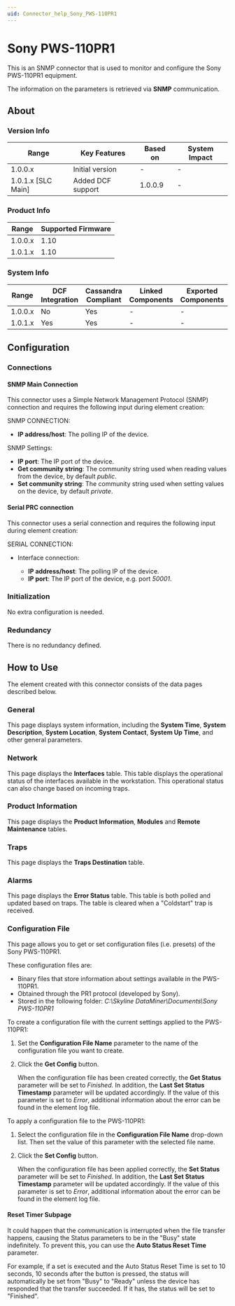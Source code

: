 ```yaml
---
uid: Connector_help_Sony_PWS-110PR1
---
```


# Sony PWS-110PR1

This is an SNMP connector that is used to monitor and configure the Sony PWS-110PR1 equipment.

The information on the parameters is retrieved via **SNMP** communication.

## About

### Version Info

| **Range**            | **Key Features**  | **Based on** | **System Impact** |
|----------------------|-------------------|--------------|-------------------|
| 1.0.0.x              | Initial version   | \-           | \-                |
| 1.0.1.x \[SLC Main\] | Added DCF support | 1.0.0.9      | \-                |

### Product Info

| **Range** | **Supported Firmware** |
|-----------|------------------------|
| 1.0.0.x   | 1.10                   |
| 1.0.1.x   | 1.10                   |

### System Info

| **Range** | **DCF Integration** | **Cassandra Compliant** | **Linked Components** | **Exported Components** |
|-----------|---------------------|-------------------------|-----------------------|-------------------------|
| 1.0.0.x   | No                  | Yes                     | \-                    | \-                      |
| 1.0.1.x   | Yes                 | Yes                     | \-                    | \-                      |

## Configuration

### Connections

#### SNMP Main Connection

This connector uses a Simple Network Management Protocol (SNMP) connection and requires the following input during element creation:

SNMP CONNECTION:

- **IP address/host**: The polling IP of the device.

SNMP Settings:

- **IP port**: The IP port of the device.
- **Get community string**: The community string used when reading values from the device, by default *public*.
- **Set community string**: The community string used when setting values on the device, by default *private*.

#### Serial PRC connection

This connector uses a serial connection and requires the following input during element creation:

SERIAL CONNECTION:

- Interface connection:

  - **IP address/host**: The polling IP of the device.
  - **IP port**: The IP port of the device, e.g. port *50001*.

### Initialization

No extra configuration is needed.

### Redundancy

There is no redundancy defined.

## How to Use

The element created with this connector consists of the data pages described below.

### General

This page displays system information, including the **System Time**, **System Description**, **System Location**, **System Contact**, **System Up Time**, and other general parameters.

### Network

This page displays the **Interfaces** table. This table displays the operational status of the interfaces available in the workstation. This operational status can also change based on incoming traps.

### Product Information

This page displays the **Product Information**, **Modules** and **Remote Maintenance** tables.

### Traps

This page displays the **Traps Destination** table.

### Alarms

This page displays the **Error Status** table. This table is both polled and updated based on traps. The table is cleared when a "Coldstart" trap is received.

### Configuration File

This page allows you to get or set configuration files (i.e. presets) of the Sony PWS-110PR1.

These configuration files are:

- Binary files that store information about settings available in the PWS-110PR1.
- Obtained through the PR1 protocol (developed by Sony).
- Stored in the following folder: *C:\Skyline DataMiner\Documents\Sony PWS-110PR1*

To create a configuration file with the current settings applied to the PWS-110PR1:

1. Set the **Configuration File Name** parameter to the name of the configuration file you want to create.

1. Click the **Get Config** button.

   When the configuration file has been created correctly, the **Get Status** parameter will be set to *Finished.* In addition, the **Last Set Status Timestamp** parameter will be updated accordingly. If the value of this parameter is set to *Error*, additional information about the error can be found in the element log file.

To apply a configuration file to the PWS-110PR1:

1. Select the configuration file in the **Configuration File Name** drop-down list. Then set the value of this parameter with the selected file name.

1. Click the **Set Config** button.

   When the configuration file has been applied correctly, the **Set Status** parameter will be set to *Finished*. In addition, the **Last Set Status Timestamp** parameter will be updated accordingly. If the value of this parameter is set to *Error*, additional information about the error can be found in the element log file.

#### Reset Timer Subpage

It could happen that the communication is interrupted when the file transfer happens, causing the Status parameters to be in the "Busy" state indefinitely. To prevent this, you can use the **Auto Status Reset Time** parameter.

For example, if a set is executed and the Auto Status Reset Time is set to 10 seconds, 10 seconds after the button is pressed, the status will automatically be set from "Busy" to "Ready" unless the device has responded that the transfer succeeded. If it has, the status will be set to "Finished".
